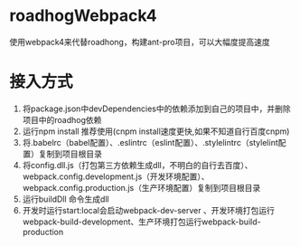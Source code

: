 # roadhogWebpack4
使用webpack4来代替roadhong，构建ant-pro项目，可以大幅度提高速度

# 接入方式
1. 将package.json中devDependencies中的依赖添加到自己的项目中，并删除项目中的roadhog依赖
2. 运行npm install 推荐使用(cnpm install速度更快,如果不知道自行百度cnpm)
3. 将.babelrc（babel配置）、.eslintrc（eslint配置）、.stylelintrc（stylelint配置）复制到项目根目录
4. 将config.dll.js（打包第三方依赖生成dll，不明白的自行去百度）、webpack.config.development.js（开发环境配置）、webpack.config.production.js（生产环境配置）复制到项目根目录
5. 运行buildDll 命令生成dll
6. 开发时运行start:local会启动webpack-dev-server 、开发环境打包运行webpack-build-development、生产环境打包运行webpack-build-production
